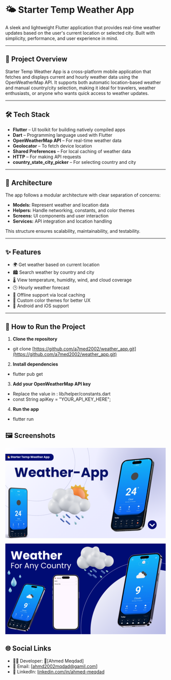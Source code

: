 # 🌤️ Starter Temp Weather App

A sleek and lightweight Flutter application that provides real-time weather updates based on the user's current location or selected city. Built with simplicity, performance, and user experience in mind.

---

## 📌 Project Overview
Starter Temp Weather App is a cross-platform mobile application that fetches and displays current and hourly weather data using the OpenWeatherMap API. It supports both automatic location-based weather and manual country/city selection, making it ideal for travelers, weather enthusiasts, or anyone who wants quick access to weather updates.

---

## 🛠️ Tech Stack
- **Flutter** – UI toolkit for building natively compiled apps  
- **Dart** – Programming language used with Flutter  
- **OpenWeatherMap API** – For real-time weather data  
- **Geolocator** – To fetch device location  
- **Shared Preferences** – For local caching of weather data  
- **HTTP** – For making API requests  
- **country_state_city_picker** – For selecting country and city  

---

## 🧱 Architecture
The app follows a modular architecture with clear separation of concerns:  
- **Models:** Represent weather and location data  
- **Helpers:** Handle networking, constants, and color themes  
- **Screens:** UI components and user interaction  
- **Services:** API integration and location handling  

This structure ensures scalability, maintainability, and testability.

---

## ✨ Features
- 🌍 Get weather based on current location  
- 🏙️ Search weather by country and city  
- 🌡️ View temperature, humidity, wind, and cloud coverage  
- 🕒 Hourly weather forecast  
- 💾 Offline support via local caching  
- 🎨 Custom color themes for better UX  
- 📱 Android and iOS support  

---

## 🚀 How to Run the Project
1. **Clone the repository**  
- git clone [https://github.com/a7med2002/weather_app.git](https://github.com/a7med2002/weather_app.git)

2. **Install dependencies** 
- flutter pub get

3.	**Add your OpenWeatherMap API key**
- Replace the value in : lib/helper/constants.dart
- const String apiKey = "YOUR_API_KEY_HERE";

4. **Run the app**
- flutter run

## 🖼️ Screenshots
![app_view1](assets/images/app_view1.png)

![app_view1](assets/images/app_view2.png)

## 🌐 Social Links
- 👨‍💻 Developer: [ِAhmed Meqdad]
- 📧 Email: [ahmd2002mqdad@gamil.com]
- 💼 LinkedIn: [linkedin.com/in/ahmed-meqdad](https://www.linkedin.com/in/ahmed-meqdad)
